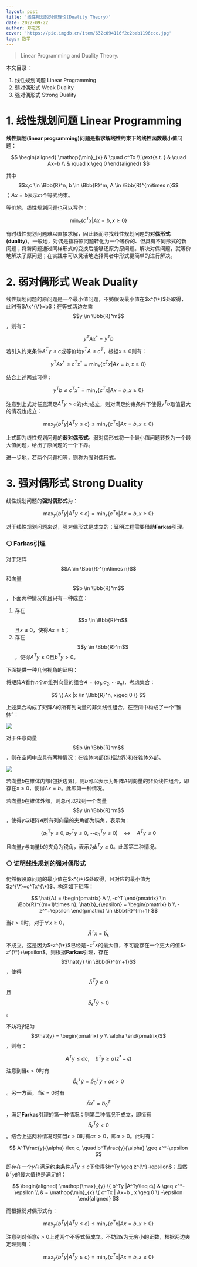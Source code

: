 ```yaml
---
layout: post
title: '线性规划的对偶理论(Duality Theory)'
date: 2022-09-22
author: 郑之杰
cover: 'https://pic.imgdb.cn/item/632c094116f2c2beb1196ccc.jpg'
tags: 数学
---
```


> Linear Programming and Duality Theory.

本文目录：
1. 线性规划问题 Linear Programming
2. 弱对偶形式 Weak Duality
3. 强对偶形式 Strong Duality

# 1. 线性规划问题 Linear Programming

**线性规划(linear programming)**问题是指求解**线性约束下的线性函数最小值**问题：

$$ \begin{aligned} \mathop{\min}_{x} & \quad c^Tx \\ \text{s.t. } & \quad Ax=b \\ & \quad x \geq 0 \end{aligned} $$

其中$$x,c \in \Bbb{R}^n, b \in \Bbb{R}^m, A \in \Bbb{R}^{m\times n}$$；$Ax=b$表示$m$个等式约束。

等价地，线性规划问题也可以写作：

$$ \mathop{\min}_{x} \{ c^Tx | Ax=b , x \geq 0 \} $$

有时线性规划问题难以直接求解，因此转而寻找线性规划问题的**对偶形式(duality)**。一般地，对偶是指将原问题转化为一个等价的、但具有不同形式的新问题；将新问题通过同样形式的变换后能够还原为原问题。解决对偶问题，就等价地解决了原问题；在实践中可以灵活地选择两者中形式更简单的进行解决。

# 2. 弱对偶形式 Weak Duality

线性规划问题的原问题是一个最小值问题，不妨假设最小值在$x^{\*}$处取得，此时有$Ax^{\*}=b$；在等式两边左乘$$y \in \Bbb{R}^m$$，则有：

$$ y^TAx^{*}=y^Tb $$

若引入约束条件$A^Ty \leq c$或等价地$y^TA\leq c^T$，根据$x\geq 0$则有：

$$ y^TAx^{*}\leq c^Tx^{*} =\mathop{\min}_{x} \{ c^Tx | Ax=b , x \geq 0 \} $$

结合上述两式可得：

$$ y^Tb\leq c^Tx^{*} =\mathop{\min}_{x} \{ c^Tx | Ax=b , x \geq 0 \} $$

注意到上式对任意满足$A^Ty\leq c$的$y$均成立，则对满足约束条件下使得$y^Tb$取值最大的情况也成立：

$$ \mathop{\max}_{y} \{ b^Ty |A^Ty\leq c\} \leq \mathop{\min}_{x} \{ c^Tx | Ax=b , x \geq 0 \} $$

上式即为线性规划问题的**弱对偶形式**。弱对偶形式将一个最小值问题转换为一个最大值问题，给出了原问题的一个下界。

进一步地，若两个问题相等，则称为强对偶形式。

# 3. 强对偶形式 Strong Duality

线性规划问题的**强对偶形式**为：

$$ \mathop{\max}_{y} \{ b^Ty |A^Ty\leq c\} = \mathop{\min}_{x} \{ c^Tx | Ax=b , x \geq 0 \} $$

对于线性规划问题来说，强对偶形式是成立的；证明过程需要借助**Farkas**引理。

### ⚪ Farkas引理

对于矩阵$$A \in \Bbb{R}^{m\times n}$$和向量$$b \in \Bbb{R}^m$$，下面两种情况有且只有一种成立：
1. 存在$$x \in \Bbb{R}^n$$且$x\geq 0$，使得$Ax=b$；
2. 存在$$y \in \Bbb{R}^m$$，使得$A^Ty \leq 0$且$b^Ty > 0$。

下面提供一种几何视角的证明：

将矩阵$A$看作$n$个$m$维列向量的组合$A=(a_1,a_2,\cdots a_n)$，考虑集合：

$$ \{ Ax |x \in \Bbb{R}^n, x\geq 0 \} $$

上述集合构成了矩阵$A$的所有列向量的非负线性组合，在空间中构成了一个“锥体”：

![](https://pic.imgdb.cn/item/632c08d116f2c2beb118f431.jpg)

对于任意向量$$b \in \Bbb{R}^m$$，则在空间中应具有两种情况：在锥体内部(包括边界)和在锥体外部。

![](https://pic.imgdb.cn/item/632c092616f2c2beb1194ebd.jpg)

若向量$b$在锥体内部(包括边界)，则$b$可以表示为矩阵$A$列向量的非负线性组合，即存在$x \geq 0$，使得$Ax=b$。此即第一种情况。

若向量$b$在锥体外部，则总可以找到一个向量$$y \in \Bbb{R}^m$$，使得$y$与矩阵$A$所有列向量的夹角都为钝角，表示为：

$$ (a_1^Ty \leq 0, a_2^Ty \leq 0, \cdots a_n^Ty \leq 0) \quad \leftrightarrow \quad A^Ty \leq 0 $$

且向量$y$与向量$b$的夹角为锐角，表示为$b^Ty \geq 0$。此即第二种情况。

### ⚪ 证明线性规划的强对偶形式

仍然假设原问题的最小值在$x^{\*}$处取得，且对应的最小值为$z^{\*}=c^Tx^{\*}$。构造如下矩阵：

$$ \hat{A} = \begin{pmatrix} A \\ -c^T \end{pmatrix} \in \Bbb{R}^{(m+1)\times n}, \hat{b}_{\epsilon} = \begin{pmatrix} b \\ -z^*+\epsilon \end{pmatrix} \in \Bbb{R}^{m+1} $$

当$\epsilon>0$时，对于$\forall x \geq 0$，$$\hat{A}^Tx=\hat{b}_{\epsilon}$$不成立。这是因为$-z^{\*}$已经是$-c^Tx$的最大值，不可能存在一个更大的值$-z^{\*}+\epsilon$。则根据**Farkas**引理，存在$$\hat{y} \in \Bbb{R}^{m+1}$$，使得$$\hat{A}^T\hat{y} \leq 0$$且$$\hat{b}_{\epsilon}^T\hat{y} > 0$$。

不妨将$\hat{y}$记为$$\hat{y} = \begin{pmatrix} y \\ \alpha \end{pmatrix}$$，则有：

$$ A^Ty \leq \alpha c, \quad  b^Ty \geq \alpha(z^*-\epsilon) $$

注意到当$\epsilon > 0$时有$$\hat{b}_{\epsilon}^T\hat{y} = \hat{b}_{0}^T\hat{y}+\alpha \epsilon > 0$$。另一方面，当$\epsilon = 0$时有$$\hat{A}x^{*}=\hat{b}_{0}^T$$，满足**Farkas**引理的第一种情况；则第二种情况不成立，即恒有$$\hat{b}_{\epsilon}^T\hat{y}<0$$。结合上述两种情况可知当$\epsilon > 0$时有$\alpha \epsilon > 0$，即$\alpha > 0$。此时有：

$$ A^T\frac{y}{\alpha} \leq  c, \quad  b^T\frac{y}{\alpha} \geq z^*-\epsilon $$

即存在一个$y$在满足约束条件$A^Ty \leq c$下使得$b^Ty \geq z^{\*}-\epsilon$；显然$b^Ty$的最大值也是满足的：

$$ \begin{aligned} \mathop{\max}_{y} \{ b^Ty |A^Ty\leq c\} & \geq z^*-\epsilon \\ & = \mathop{\min}_{x} \{ c^Tx | Ax=b , x \geq 0 \} -\epsilon  \end{aligned} $$

而根据弱对偶形式有：

$$ \mathop{\max}_{y} \{ b^Ty |A^Ty\leq c\} \leq \mathop{\min}_{x} \{ c^Tx | Ax=b , x \geq 0 \} $$

注意到对任意$\epsilon > 0$上述两个不等式恒成立。不妨取$\epsilon$为无穷小的正数，根据两边夹定理则有：

$$ \mathop{\max}_{y} \{ b^Ty |A^Ty\leq c\} = \mathop{\min}_{x} \{ c^Tx | Ax=b , x \geq 0 \} $$

